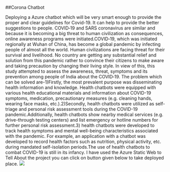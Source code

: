##Corona Chatbot

Deploying a Azure chatbot which will be very smart enough to provide the proper and clear guidelines for Covid-19. It can help to provide the better suggestions to people. COVID‐19 and SARS coronavirus are similar and because it is becoming a big threat to human civilization as consequences, online awareness programs were initiated.COVID‐19, which was initiated regionally at Wuhan of China, has become a global pandemic by infecting people of almost all the world. Human civilizations are facing threat for their survival and livelihood. No country are getting any substantial relief and solution from this pandemic rather to convince their citizens to make aware and taking precaution by changing their living style. In view of this, this study attempted to assess the awareness, threat, symptoms and its prevention among people of India about the COVID‐19.
The problem which can be solved are-1)Firstly, the most prevalent purpose was disseminating health information and knowledge. Health chatbots were equipped with various health educational materials and information about COVID-19 symptoms, medication, precautionary measures (e.g. cleaning hands, wearing face masks, etc.).2)Secondly, health chatbots were utilized as self-triage and personal risk assessment tools during the COVID-19 pandemic.Additionally, health chatbots show nearby medical services (e.g. drive-through testing centers) and list emergency or hotline numbers for further personal risk assessment.3) health chatbots were developed to track health symptoms and mental well-being characteristics associated with the pandemic. For example, an application with a chatbot was developed to record health factors such as nutrition, physical activity, etc. during mandated self-isolation periods.The use of health chatbots to combat COVID-19 is still in its infancy.
 I have used the Azure Static Web to Tell About the project you can click on button given below to take deployed                                             place.
<img src="C:\Users\Rahul\Pictures\Screenshots ">



